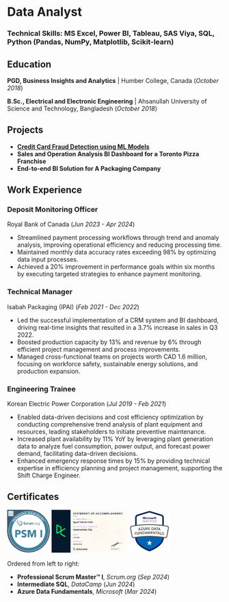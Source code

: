 # Data Analyst

### Technical Skills: MS Excel, Power BI, Tableau, SAS Viya, SQL, Python (Pandas, NumPy, Matplotlib, Scikit-learn)

## Education
**PGD, Business Insights and Analytics** | Humber College, Canada (_October 2018_)

**B.Sc., Electrical and Electronic Engineering** | Ahsanullah University of Science and Technology, Bangladesh (_October 2018_)

## Projects
- **[Credit Card Fraud Detection using ML Models](https://github.com/tahmidilahi/credit_card_fraud_detection_algorithm)**
- **Sales and Operation Analysis BI Dashboard for a Toronto Pizza Franchise**
- **End-to-end BI Solution for A Packaging Company**

## Work Experience
### Deposit Monitoring Officer 
Royal Bank of Canada (_Jun 2023 - Apr 2024_)
- Streamlined payment processing workflows through trend and anomaly analysis, improving operational efficiency and reducing processing time.
- Maintained monthly data accuracy rates exceeding 98% by optimizing data input processes.
- Achieved a 20% improvement in performance goals within six months by executing targeted strategies to enhance payment monitoring.

### Technical Manager 
Isabah Packaging (IPAI) (_Feb 2021 - Dec 2022_)
- Led the successful implementation of a CRM system and BI dashboard, driving real-time insights that resulted in a 3.7% increase in sales in Q3 2022.
- Boosted production capacity by 13% and revenue by 6% through efficient project management and process improvements.
- Managed cross-functional teams on projects worth CAD 1.6 million, focusing on workforce safety, sustainable energy solutions, and production expansion.

### Engineering Trainee 
Korean Electric Power Corporation (_Jul 2019 - Feb 2021_)
- Enabled data-driven decisions and cost efficiency optimization by conducting comprehensive trend analysis of plant equipment and resources, leading stakeholders to initiate preventive maintenance.
- Increased plant availability by 11% YoY by leveraging plant generation data to analyze fuel consumption, power output, and forecast power demand, facilitating data-driven decisions. 
- Enhanced emergency response times by 15% by providing technical expertise in efficiency planning and project management, supporting the Shift Charge Engineer.

## Certificates
<img src="assets/img/psm_badge.png" alt="Professional Scrum Master I" width="100" height="100"/> <img src="assets/img/int_sql_cert.png" alt="Intermediate SQL" width="175" height="100"/> <img src="assets/img/dp900_badge.png" alt="Azure Data Fundamentals" width="100" height="100"/> <br>

Ordered from left to right: 
- **Professional Scrum Master™ I**, _Scrum.org_ (_Sep 2024_) 
- **Intermediate SQL**, _DataCamp_ (_Jun 2024_)
- **Azure Data Fundamentals**, _Microsoft_ (_Mar 2024_) 
